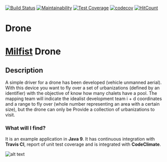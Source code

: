 [![Build Status](https://travis-ci.org/Milfist/Drone.svg?branch=master)](https://travis-ci.org/Milfist/Drone)   [![Maintainability](https://api.codeclimate.com/v1/badges/700169481b27774825a2/maintainability)](https://codeclimate.com/github/Milfist/Drone/maintainability)
   [![Test Coverage](https://api.codeclimate.com/v1/badges/700169481b27774825a2/test_coverage)](https://codeclimate.com/github/Milfist/Drone/test_coverage) [![codecov](https://codecov.io/gh/Milfist/Drone/branch/master/graph/badge.svg)](https://codecov.io/gh/Milfist/Drone) [![HitCount](http://hits.dwyl.com/Milfist/Drone.svg)](http://hits.dwyl.com/Milfist/Drone)

# Drone

# [Milfist][0] Drone

## Description

A simple driver for a drone has been developed (vehicle
unmanned aerial). With this device you want to fly over a set
of urbanizations (defined by an identifier) ​​with the objective of
know how many chalets have a pool.
The mapping team will indicate the idealist development team i + d
coordinates and a range to fly over (whole number representing
an area with a certain size), but the drone can only be
Provide a collection of urbanizations to visit.

### What will I find?

It is an example application in **Java 9**. It has continuous integration with **Travis CI**, report of unit test coverage and is integrated with **CodeClimate**.



![alt text](https://github.com/Milfist/Docs/blob/master/milfist.JPG)

[0]: https://github.com/Milfist/
